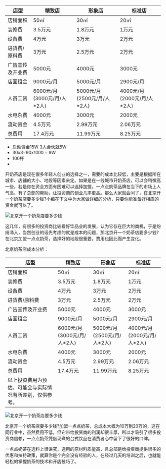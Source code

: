 | 店型             | 精致店                      | 形象店                      | 标准店                      |
| ---------------- | --------------------------- | --------------------------- | --------------------------- |
| 店铺面积         | 50㎡                        | 30㎡                        | 20㎡                        |
| 装修费           | 3.5万元                     | 1.8万元                     | 1万元                       |
| 设备费           | 4万元                       | 3万元                       | 2万元                       |
| 进货费/原料费    | 3万元                       | 2.5万元                     | 2万元                       |
| 广告宣传及开业费 | 5000元                      | 4000元                      | 3000元                      |
| 店面租金         | 9000元/月                   | 5000元/月                   | 2900元/月                   |
| 人员工资         | 6000元/月(3000元/月/人*2人) | 5000元/月(2500元/月/人*2人) | 4000元/月(2000元/月/人*2人) |
| 水电杂费         | 4000元                      | 3000元                      | 2000元                      |
| 流动资金         | 4.5万元                     | 2.99万元                    | 2.06万元                    |
| 总费用           | 17.4万元                    | 11.99万元                   | 8.25万元                    |

- 启动资金15W 3人合伙就5W
- 30x3=90x1000 = 9W
- 100杯
- 















开奶茶店是现在很多年轻人创业的选择之一，需要的成本比较低，主要是根据所在城市、店铺的大小、地段等因素来定。如果是在一线城市开奶茶店，可以会稍微高一些，若是你在资金方面有困难可以选择加盟。一点点奶茶品牌在当下的市场上人气高，有了总部的帮助，让投资商的创业几率更高。那么大家就会问了，在北京开一个奶茶店要多少钱?小编在下文中为大家做详细的分析，只要你能准备好相应的资金就可以了。

![北京开一个奶茶店要多少钱](https://pic13.zgyinpin.com/uploads/allimg/190220/10-1Z220093J0509.jpg)

这几年，有很多的投资商比较看好饮品业的发展，认为它存在巨大的商机，于是纷纷涌入，当然创业的话先考虑的就是成本的问题，那北京开一个奶茶店要多少钱?在北京加盟一点点奶茶，选择好的地段很重要，费用也因此而产生变化。

北京奶茶店成本分析：

| 店型                                                     | 精致店                      | 形象店                      | 标准店                      |
| -------------------------------------------------------- | --------------------------- | --------------------------- | --------------------------- |
| 店铺面积                                                 | 50㎡                        | 30㎡                        | 20㎡                        |
| 装修费                                                   | 3.5万元                     | 1.8万元                     | 1万元                       |
| 设备费                                                   | 4万元                       | 3万元                       | 2万元                       |
| 进货费/原料费                                            | 3万元                       | 2.5万元                     | 2万元                       |
| 广告宣传及开业费                                         | 5000元                      | 4000元                      | 3000元                      |
| 店面租金                                                 | 9000元/月                   | 5000元/月                   | 2900元/月                   |
| 人员工资                                                 | 6000元/月(3000元/月/人*2人) | 5000元/月(2500元/月/人*2人) | 4000元/月(2000元/月/人*2人) |
| 水电杂费                                                 | 4000元                      | 3000元                      | 2000元                      |
| 流动资金                                                 | 4.5万元                     | 2.99万元                    | 2.06万元                    |
| 总费用                                                   | 17.4万元                    | 11.99万元                   | 8.25万元                    |
| 以上投资费用为预估，可能会与实际情况有所差别，仅供参考。 |                             |                             |                             |



![北京开一个奶茶店要多少钱](https://pic13.zgyinpin.com/uploads/allimg/190220/10-1Z220093P2139.jpg)

北京开一个奶茶店要多少钱?加盟一点点奶茶，总成本大概为10万到20万的，这在同行业中，虽然费用不低，但它带给投资商的利润却很丰厚，所以才吸引了很多投资商信赖，一点点奶茶凭借现煮的台式饮品在消费者心中留下了很好的口碑。

一点点奶茶在选料上很讲究，选用的原材料质量高，且总部是给投资商提供很多的优惠和扶持政策，就算你是个完全没有经验的人，在经过几天的培训之后，也就能轻松的掌握奶茶的技术和开店技巧了。 